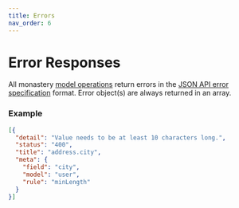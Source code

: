 ```yaml
---
title: Errors
nav_order: 6
---
```


# Error Responses

All monastery [model operations](./model/#table-of-contents) return errors in the [JSON API error specification](https://jsonapi.org/format/#errors) format. Error object(s) are always returned in an array.

### Example

```json
[{
  "detail": "Value needs to be at least 10 characters long.",
  "status": "400",
  "title": "address.city",
  "meta": {
    "field": "city",
    "model": "user",
    "rule": "minLength"
  }
}]
```
